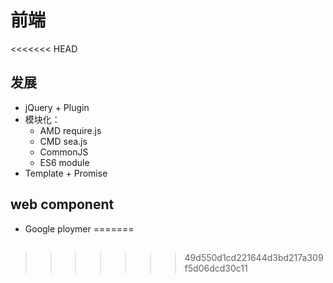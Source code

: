# 前端

<<<<<<< HEAD
## 发展

- jQuery + Plugin
- 模块化：
  - AMD require.js
  - CMD sea.js
  - CommonJS
  - ES6 module
- Template + Promise

## web component

- Google ploymer
=======
<!-- toc -->



<!-- tocstop -->

##
>>>>>>> 49d550d1cd221644d3bd217a309f5d06dcd30c11
